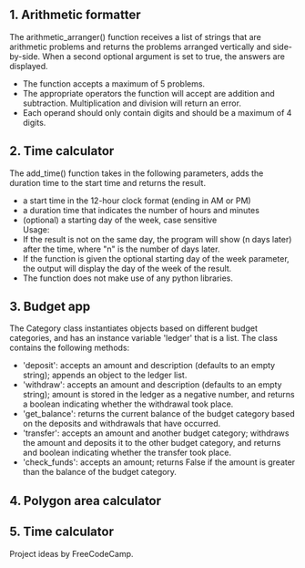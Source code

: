 ## 1. Arithmetic formatter
The arithmetic_arranger() function receives a list of strings that are arithmetic problems and returns the problems arranged vertically and side-by-side. When a second optional argument is set to true, the answers are displayed.
- The function accepts a maximum of 5 problems. 
- The appropriate operators the function will accept are addition and subtraction. Multiplication and division will return an error.
- Each operand should only contain digits and should be a maximum of 4 digits. 

## 2. Time calculator
The add_time() function takes in the following parameters, adds the duration time to the start time and returns the result. 
- a start time in the 12-hour clock format (ending in AM or PM)
- a duration time that indicates the number of hours and minutes
- (optional) a starting day of the week, case sensitive\
Usage:
- If the result is not on the same day, the program will show (n days later) after the time, where "n" is the number of days later. 
- If the function is given the optional starting day of the week parameter, the output will display the day of the week of the result. 
- The function does not make use of any python libraries. 

## 3. Budget app
The Category class instantiates objects based on different budget categories, and has an instance variable 'ledger' that is a list. The class contains the following methods:
- 'deposit': accepts an amount and description (defaults to an empty string); appends an object to the ledger list. 
- 'withdraw': accepts an amount and description (defaults to an empty string); amount is stored in the ledger as a negative number, and returns a boolean indicating whether the withdrawal took place. 
- 'get_balance': returns the current balance of the budget category based on the deposits and withdrawals that have occurred. 
- 'transfer': accepts an amount and another budget category; withdraws the amount and deposits it to the other budget category, and returns and boolean indicating whether the transfer took place.
- 'check_funds': accepts an amount; returns False if the amount is greater than the balance of the budget category. 

## 4. Polygon area calculator

## 5. Time calculator

Project ideas by FreeCodeCamp.